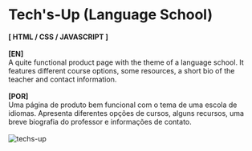 # Tech's-Up (Language School)

<strong>[ HTML / CSS / JAVASCRIPT ]</strong>
<br><br>
<strong>[EN]</strong>
<br>
A quite functional product page with the theme of a language school. It features different course options, some resources, a short bio of the teacher and contact information.
<br><br>
<strong>[POR]</strong>
<br>
Uma página de produto bem funcional com o tema de uma escola de idiomas. Apresenta diferentes opções de cursos, alguns recursos, uma breve biografia do professor e informações de contato.
<br><br>
![techs-up](https://user-images.githubusercontent.com/108018406/175559018-385e17c1-efe8-4992-9cf2-ce6f6e7fd749.png)
